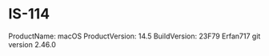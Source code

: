 # IS-114
ProductName:		macOS
ProductVersion:		14.5
BuildVersion:		23F79
Erfan717
git version 2.46.0
